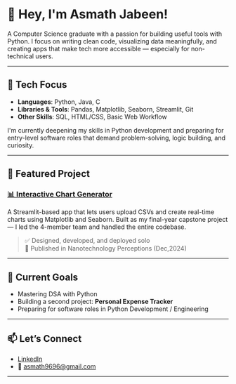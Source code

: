 # 👋 Hey, I'm Asmath Jabeen!

A Computer Science graduate with a passion for building useful tools with Python. I focus on writing clean code, visualizing data meaningfully, and creating apps that make tech more accessible — especially for non-technical users.

---

## 💼 Tech Focus

- **Languages**: Python, Java, C  
- **Libraries & Tools**: Pandas, Matplotlib, Seaborn, Streamlit, Git  
- **Other Skills**: SQL, HTML/CSS, Basic Web Workflow

I'm currently deepening my skills in Python development and preparing for entry-level software roles that demand problem-solving, logic building, and curiosity.

---

## 📌 Featured Project

### [📊 Interactive Chart Generator](https://github.com/asmathjabeen/Interactive-Chart-Generator-Using-Matplotlib-and-Seaborn)
A Streamlit-based app that lets users upload CSVs and create real-time charts using Matplotlib and Seaborn. Built as my final-year capstone project — I led the 4-member team and handled the entire codebase.

> ✅ Designed, developed, and deployed solo  
> 📰 Published in Nanotechnology Perceptions (Dec,2024)

---

## 🧠 Current Goals

- Mastering DSA with Python  
- Building a second project: **Personal Expense Tracker**  
- Preparing for software roles in Python Development / Engineering

---

## 📫 Let’s Connect

- [LinkedIn](https://linkedin.com/in/asmath-jabeen)  
- 📧 asmath9696@gmail.com

---
<!--
## 📈 GitHub Activity

<p align="center">
  <img src="https://github-readme-stats.vercel.app/api?username=asmathjabeen&show_icons=true&theme=midnight-purple" width="400"/>
  <img src="https://github-readme-stats.vercel.app/api/top-langs/?username=asmathjabeen&layout=compact&theme=midnight-purple" width="350"/>
</p>
-->
